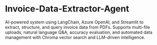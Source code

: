 # Invoice-Data-Extractor-Agent
AI-powered system using LangChain, Azure OpenAI, and Streamlit to extract, structure, and query invoice data from PDFs. Supports multi-file uploads, natural language Q&amp;A, accuracy evaluation, and automated data management with Chroma vector search and LLM-driven intelligence.
